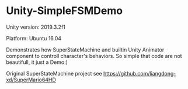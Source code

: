 # Unity-SimpleFSMDemo

Unity version: 2019.3.2f1

Platform: Ubuntu 16.04

Demonstrates how SuperStateMachine and builtin Unity Animator component to controll character's behaviors.
So simple that code are not beautifull, it just a Demo:)

Original SuperStateMachine project see https://github.com/liangdong-xd/SuperMario64HD
